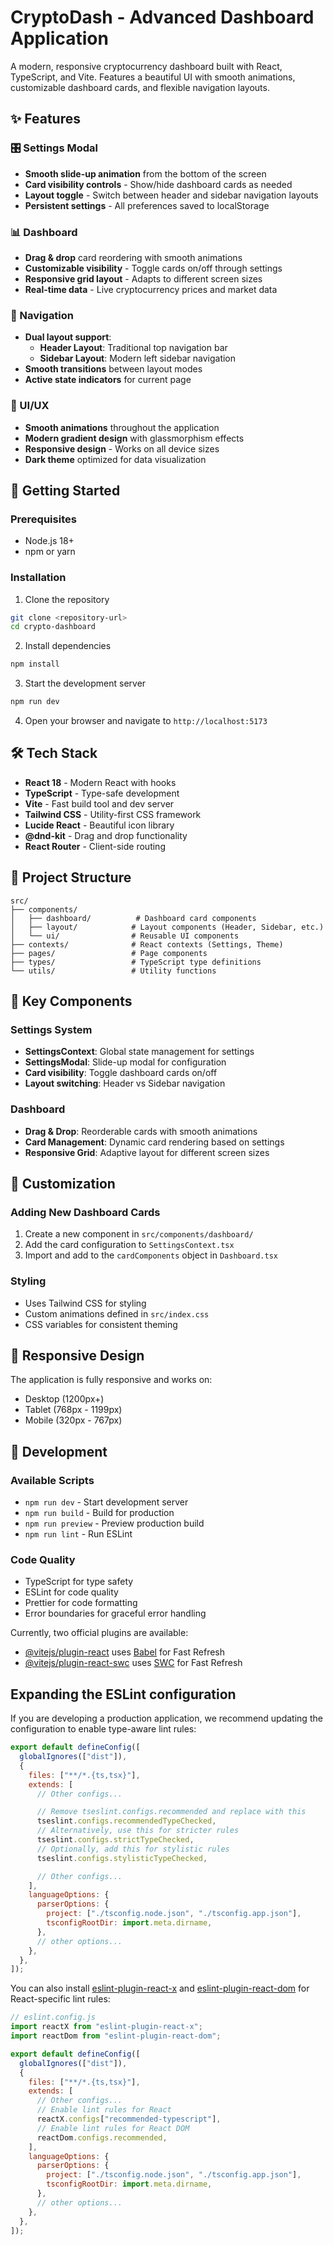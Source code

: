 # CryptoDash - Advanced Dashboard Application

A modern, responsive cryptocurrency dashboard built with React, TypeScript, and Vite. Features a beautiful UI with smooth animations, customizable dashboard cards, and flexible navigation layouts.

## ✨ Features

### 🎛️ Settings Modal

- **Smooth slide-up animation** from the bottom of the screen
- **Card visibility controls** - Show/hide dashboard cards as needed
- **Layout toggle** - Switch between header and sidebar navigation layouts
- **Persistent settings** - All preferences saved to localStorage

### 📊 Dashboard

- **Drag & drop** card reordering with smooth animations
- **Customizable visibility** - Toggle cards on/off through settings
- **Responsive grid layout** - Adapts to different screen sizes
- **Real-time data** - Live cryptocurrency prices and market data

### 🧭 Navigation

- **Dual layout support**:
  - **Header Layout**: Traditional top navigation bar
  - **Sidebar Layout**: Modern left sidebar navigation
- **Smooth transitions** between layout modes
- **Active state indicators** for current page

### 🎨 UI/UX

- **Smooth animations** throughout the application
- **Modern gradient design** with glassmorphism effects
- **Responsive design** - Works on all device sizes
- **Dark theme** optimized for data visualization

## 🚀 Getting Started

### Prerequisites

- Node.js 18+
- npm or yarn

### Installation

1. Clone the repository

```bash
git clone <repository-url>
cd crypto-dashboard
```

2. Install dependencies

```bash
npm install
```

3. Start the development server

```bash
npm run dev
```

4. Open your browser and navigate to `http://localhost:5173`

## 🛠️ Tech Stack

- **React 18** - Modern React with hooks
- **TypeScript** - Type-safe development
- **Vite** - Fast build tool and dev server
- **Tailwind CSS** - Utility-first CSS framework
- **Lucide React** - Beautiful icon library
- **@dnd-kit** - Drag and drop functionality
- **React Router** - Client-side routing

## 📁 Project Structure

```
src/
├── components/
│   ├── dashboard/          # Dashboard card components
│   ├── layout/            # Layout components (Header, Sidebar, etc.)
│   └── ui/                # Reusable UI components
├── contexts/              # React contexts (Settings, Theme)
├── pages/                 # Page components
├── types/                 # TypeScript type definitions
└── utils/                 # Utility functions
```

## 🎯 Key Components

### Settings System

- **SettingsContext**: Global state management for settings
- **SettingsModal**: Slide-up modal for configuration
- **Card visibility**: Toggle dashboard cards on/off
- **Layout switching**: Header vs Sidebar navigation

### Dashboard

- **Drag & Drop**: Reorderable cards with smooth animations
- **Card Management**: Dynamic card rendering based on settings
- **Responsive Grid**: Adaptive layout for different screen sizes

## 🎨 Customization

### Adding New Dashboard Cards

1. Create a new component in `src/components/dashboard/`
2. Add the card configuration to `SettingsContext.tsx`
3. Import and add to the `cardComponents` object in `Dashboard.tsx`

### Styling

- Uses Tailwind CSS for styling
- Custom animations defined in `src/index.css`
- CSS variables for consistent theming

## 📱 Responsive Design

The application is fully responsive and works on:

- Desktop (1200px+)
- Tablet (768px - 1199px)
- Mobile (320px - 767px)

## 🔧 Development

### Available Scripts

- `npm run dev` - Start development server
- `npm run build` - Build for production
- `npm run preview` - Preview production build
- `npm run lint` - Run ESLint

### Code Quality

- TypeScript for type safety
- ESLint for code quality
- Prettier for code formatting
- Error boundaries for graceful error handling

Currently, two official plugins are available:

- [@vitejs/plugin-react](https://github.com/vitejs/vite-plugin-react/blob/main/packages/plugin-react) uses [Babel](https://babeljs.io/) for Fast Refresh
- [@vitejs/plugin-react-swc](https://github.com/vitejs/vite-plugin-react/blob/main/packages/plugin-react-swc) uses [SWC](https://swc.rs/) for Fast Refresh

## Expanding the ESLint configuration

If you are developing a production application, we recommend updating the configuration to enable type-aware lint rules:

```js
export default defineConfig([
  globalIgnores(["dist"]),
  {
    files: ["**/*.{ts,tsx}"],
    extends: [
      // Other configs...

      // Remove tseslint.configs.recommended and replace with this
      tseslint.configs.recommendedTypeChecked,
      // Alternatively, use this for stricter rules
      tseslint.configs.strictTypeChecked,
      // Optionally, add this for stylistic rules
      tseslint.configs.stylisticTypeChecked,

      // Other configs...
    ],
    languageOptions: {
      parserOptions: {
        project: ["./tsconfig.node.json", "./tsconfig.app.json"],
        tsconfigRootDir: import.meta.dirname,
      },
      // other options...
    },
  },
]);
```

You can also install [eslint-plugin-react-x](https://github.com/Rel1cx/eslint-react/tree/main/packages/plugins/eslint-plugin-react-x) and [eslint-plugin-react-dom](https://github.com/Rel1cx/eslint-react/tree/main/packages/plugins/eslint-plugin-react-dom) for React-specific lint rules:

```js
// eslint.config.js
import reactX from "eslint-plugin-react-x";
import reactDom from "eslint-plugin-react-dom";

export default defineConfig([
  globalIgnores(["dist"]),
  {
    files: ["**/*.{ts,tsx}"],
    extends: [
      // Other configs...
      // Enable lint rules for React
      reactX.configs["recommended-typescript"],
      // Enable lint rules for React DOM
      reactDom.configs.recommended,
    ],
    languageOptions: {
      parserOptions: {
        project: ["./tsconfig.node.json", "./tsconfig.app.json"],
        tsconfigRootDir: import.meta.dirname,
      },
      // other options...
    },
  },
]);
```
